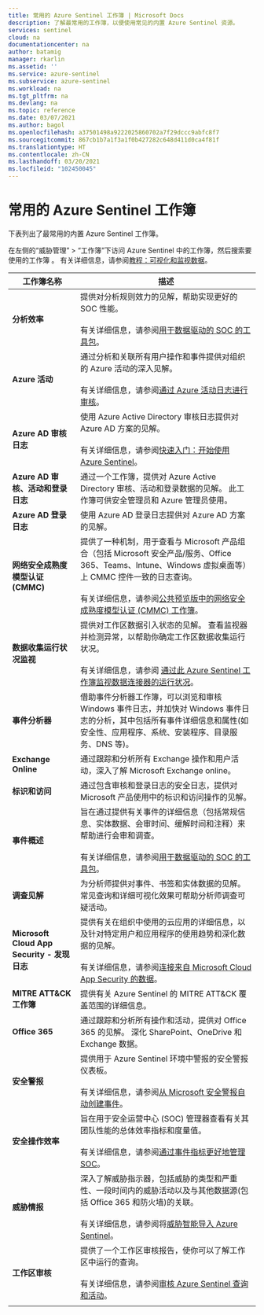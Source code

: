 ```yaml
---
title: 常用的 Azure Sentinel 工作簿 | Microsoft Docs
description: 了解最常用的工作簿，以便使用常见的内置 Azure Sentinel 资源。
services: sentinel
cloud: na
documentationcenter: na
author: batamig
manager: rkarlin
ms.assetid: ''
ms.service: azure-sentinel
ms.subservice: azure-sentinel
ms.workload: na
ms.tgt_pltfrm: na
ms.devlang: na
ms.topic: reference
ms.date: 03/07/2021
ms.author: bagol
ms.openlocfilehash: a37501498a9222025860702a7f29dccc9abfc8f7
ms.sourcegitcommit: 867cb1b7a1f3a1f0b427282c648d411d0ca4f81f
ms.translationtype: HT
ms.contentlocale: zh-CN
ms.lasthandoff: 03/20/2021
ms.locfileid: "102450045"
---
```

# <a name="commonly-used-azure-sentinel-workbooks"></a>常用的 Azure Sentinel 工作簿

下表列出了最常用的内置 Azure Sentinel 工作簿。

在左侧的“威胁管理” > “工作簿”下访问 Azure Sentinel 中的工作簿，然后搜索要使用的工作簿 。 有关详细信息，请参阅[教程：可视化和监视数据](tutorial-monitor-your-data.md)。

|工作簿名称  |描述  |
|---------|---------|
|**分析效率**     |  提供对分析规则效力的见解，帮助实现更好的 SOC 性能。 <br><br>有关详细信息，请参阅[用于数据驱动的 SOC 的工具包](https://techcommunity.microsoft.com/t5/azure-sentinel/the-toolkit-for-data-driven-socs/ba-p/2143152)。|
|**Azure 活动**     |     通过分析和关联所有用户操作和事件提供对组织的 Azure 活动的深入见解。 <br><br>有关详细信息，请参阅[通过 Azure 活动日志进行审核](audit-sentinel-data.md#auditing-with-azure-activity-logs)。    |
|**Azure AD 审核日志**     |  使用 Azure Active Directory 审核日志提供对 Azure AD 方案的见解。 <br><br>有关详细信息，请参阅[快速入门：开始使用 Azure Sentinel](quickstart-get-visibility.md)。     |
|**Azure AD 审核、活动和登录日志**     |   通过一个工作簿，提供对 Azure Active Directory 审核、活动和登录数据的见解。 此工作簿可供安全管理员和 Azure 管理员使用。      |
|**Azure AD 登录日志**     | 使用 Azure AD 登录日志提供对 Azure AD 方案的见解。        |
|**网络安全成熟度模型认证 (CMMC)**     |   提供了一种机制，用于查看与 Microsoft 产品组合（包括 Microsoft 安全产品/服务、Office 365、Teams、Intune、Windows 虚拟桌面等）上 CMMC 控件一致的日志查询。 <br><br>有关详细信息，请参阅[公共预览版中的网络安全成熟度模型认证 (CMMC) 工作簿](https://techcommunity.microsoft.com/t5/azure-sentinel/what-s-new-cybersecurity-maturity-model-certification-cmmc/ba-p/2111184)。|
|**数据收集运行状况监视**     |   提供对工作区数据引入状态的见解。 查看监视器并检测异常，以帮助你确定工作区数据收集运行状况。  <br><br>有关详细信息，请参阅 [通过此 Azure Sentinel 工作簿监视数据连接器的运行状况](monitor-data-connector-health.md)。    |
|**事件分析器**     |  借助事件分析器工作簿，可以浏览和审核 Windows 事件日志，并加快对 Windows 事件日志的分析，其中包括所有事件详细信息和属性(如安全性、应用程序、系统、安装程序、目录服务、DNS 等)。       |
|**Exchange Online**     |通过跟踪和分析所有 Exchange 操作和用户活动，深入了解 Microsoft Exchange online。         |
|**标识和访问**     |   通过包含审核和登录日志的安全日志，提供对 Microsoft 产品使用中的标识和访问操作的见解。     |
|**事件概述**     |   旨在通过提供有关事件的详细信息（包括常规信息、实体数据、会审时间、缓解时间和注释）来帮助进行会审和调查。 <br><br>有关详细信息，请参阅[用于数据驱动的 SOC 的工具包](https://techcommunity.microsoft.com/t5/azure-sentinel/the-toolkit-for-data-driven-socs/ba-p/2143152)。      |
|**调查见解**     | 为分析师提供对事件、书签和实体数据的见解。 常见查询和详细可视化效果可帮助分析师调查可疑活动。       |
|**Microsoft Cloud App Security - 发现日志**     |   提供有关在组织中使用的云应用的详细信息，以及针对特定用户和应用程序的使用趋势和深化数据的见解。  <br><br>有关详细信息，请参阅[连接来自 Microsoft Cloud App Security 的数据](connect-cloud-app-security.md)。|
|**MITRE ATT&CK 工作簿**     |   提供有关 Azure Sentinel 的 MITRE ATT&CK 覆盖范围的详细信息。      |
|**Office 365**     |  通过跟踪和分析所有操作和活动，提供对 Office 365 的见解。 深化 SharePoint、OneDrive 和 Exchange 数据。       |
|**安全警报**     |  提供用于 Azure Sentinel 环境中警报的安全警报仪表板。 <br><br>有关详细信息，请参阅[从 Microsoft 安全警报自动创建事件](create-incidents-from-alerts.md)。      |
|**安全操作效率**     |  旨在用于安全运营中心 (SOC) 管理器查看有关其团队性能的总体效率指标和度量值。 <br><br>有关详细信息，请参阅[通过事件指标更好地管理 SOC](manage-soc-with-incident-metrics.md)。  |
|**威胁情报**     | 深入了解威胁指示器，包括威胁的类型和严重性、一段时间内的威胁活动以及与其他数据源(包括 Office 365 和防火墙)的关联。  <br><br>有关详细信息，请参阅将[威胁智能导入 Azure Sentinel](import-threat-intelligence.md)。      |
|**工作区审核**     |  提供了一个工作区审核报告，使你可以了解工作区中运行的查询。   <br><br>有关详细信息，请参阅[审核 Azure Sentinel 查询和活动](audit-sentinel-data.md)。  |
|     |         |

